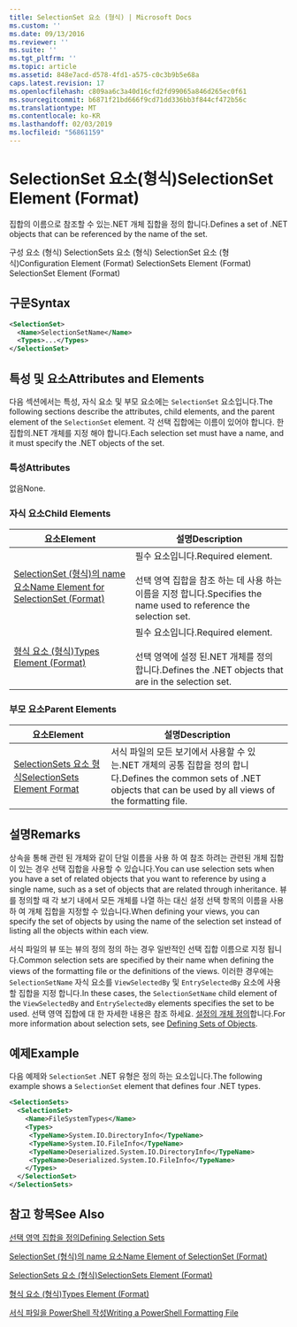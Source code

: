 ```yaml
---
title: SelectionSet 요소 (형식) | Microsoft Docs
ms.custom: ''
ms.date: 09/13/2016
ms.reviewer: ''
ms.suite: ''
ms.tgt_pltfrm: ''
ms.topic: article
ms.assetid: 848e7acd-d578-4fd1-a575-c0c3b9b5e68a
caps.latest.revision: 17
ms.openlocfilehash: c809aa6c3a40d16cfd2fd99065a846d265ec0f61
ms.sourcegitcommit: b6871f21bd666f9cd71dd336bb3f844cf472b56c
ms.translationtype: MT
ms.contentlocale: ko-KR
ms.lasthandoff: 02/03/2019
ms.locfileid: "56861159"
---
```

# <a name="selectionset-element-format"></a><span data-ttu-id="ef55a-102">SelectionSet 요소(형식)</span><span class="sxs-lookup"><span data-stu-id="ef55a-102">SelectionSet Element (Format)</span></span>

<span data-ttu-id="ef55a-103">집합의 이름으로 참조할 수 있는.NET 개체 집합을 정의 합니다.</span><span class="sxs-lookup"><span data-stu-id="ef55a-103">Defines a set of .NET objects that can be referenced by the name of the set.</span></span>

<span data-ttu-id="ef55a-104">구성 요소 (형식) SelectionSets 요소 (형식) SelectionSet 요소 (형식)</span><span class="sxs-lookup"><span data-stu-id="ef55a-104">Configuration Element (Format) SelectionSets Element (Format) SelectionSet Element (Format)</span></span>

## <a name="syntax"></a><span data-ttu-id="ef55a-105">구문</span><span class="sxs-lookup"><span data-stu-id="ef55a-105">Syntax</span></span>

```xml
<SelectionSet>
  <Name>SelectionSetName</Name>
  <Types>...</Types>
</SelectionSet>
```

## <a name="attributes-and-elements"></a><span data-ttu-id="ef55a-106">특성 및 요소</span><span class="sxs-lookup"><span data-stu-id="ef55a-106">Attributes and Elements</span></span>

<span data-ttu-id="ef55a-107">다음 섹션에서는 특성, 자식 요소 및 부모 요소에는 `SelectionSet` 요소입니다.</span><span class="sxs-lookup"><span data-stu-id="ef55a-107">The following sections describe the attributes, child elements, and the parent element of the `SelectionSet` element.</span></span> <span data-ttu-id="ef55a-108">각 선택 집합에는 이름이 있어야 합니다. 한 집합의.NET 개체를 지정 해야 합니다.</span><span class="sxs-lookup"><span data-stu-id="ef55a-108">Each selection set must have a name, and it must specify the .NET objects of the set.</span></span>

### <a name="attributes"></a><span data-ttu-id="ef55a-109">특성</span><span class="sxs-lookup"><span data-stu-id="ef55a-109">Attributes</span></span>

<span data-ttu-id="ef55a-110">없음</span><span class="sxs-lookup"><span data-stu-id="ef55a-110">None.</span></span>

### <a name="child-elements"></a><span data-ttu-id="ef55a-111">자식 요소</span><span class="sxs-lookup"><span data-stu-id="ef55a-111">Child Elements</span></span>

|<span data-ttu-id="ef55a-112">요소</span><span class="sxs-lookup"><span data-stu-id="ef55a-112">Element</span></span>|<span data-ttu-id="ef55a-113">설명</span><span class="sxs-lookup"><span data-stu-id="ef55a-113">Description</span></span>|
|-------------|-----------------|
|[<span data-ttu-id="ef55a-114">SelectionSet (형식)의 name 요소</span><span class="sxs-lookup"><span data-stu-id="ef55a-114">Name Element for SelectionSet (Format)</span></span>](./name-element-for-selectionset-format.md)|<span data-ttu-id="ef55a-115">필수 요소입니다.</span><span class="sxs-lookup"><span data-stu-id="ef55a-115">Required element.</span></span><br /><br /> <span data-ttu-id="ef55a-116">선택 영역 집합을 참조 하는 데 사용 하는 이름을 지정 합니다.</span><span class="sxs-lookup"><span data-stu-id="ef55a-116">Specifies the name used to reference the selection set.</span></span>|
|[<span data-ttu-id="ef55a-117">형식 요소 (형식)</span><span class="sxs-lookup"><span data-stu-id="ef55a-117">Types Element (Format)</span></span>](./types-element-for-selectionset-format.md)|<span data-ttu-id="ef55a-118">필수 요소입니다.</span><span class="sxs-lookup"><span data-stu-id="ef55a-118">Required element.</span></span><br /><br /> <span data-ttu-id="ef55a-119">선택 영역에 설정 된.NET 개체를 정의 합니다.</span><span class="sxs-lookup"><span data-stu-id="ef55a-119">Defines the .NET objects that are in the selection set.</span></span>|

### <a name="parent-elements"></a><span data-ttu-id="ef55a-120">부모 요소</span><span class="sxs-lookup"><span data-stu-id="ef55a-120">Parent Elements</span></span>

|<span data-ttu-id="ef55a-121">요소</span><span class="sxs-lookup"><span data-stu-id="ef55a-121">Element</span></span>|<span data-ttu-id="ef55a-122">설명</span><span class="sxs-lookup"><span data-stu-id="ef55a-122">Description</span></span>|
|-------------|-----------------|
|[<span data-ttu-id="ef55a-123">SelectionSets 요소 형식</span><span class="sxs-lookup"><span data-stu-id="ef55a-123">SelectionSets Element Format</span></span>](./selectionsets-element-format.md)|<span data-ttu-id="ef55a-124">서식 파일의 모든 보기에서 사용할 수 있는.NET 개체의 공통 집합을 정의 합니다.</span><span class="sxs-lookup"><span data-stu-id="ef55a-124">Defines the common sets of .NET objects that can be used by all views of the formatting file.</span></span>|

## <a name="remarks"></a><span data-ttu-id="ef55a-125">설명</span><span class="sxs-lookup"><span data-stu-id="ef55a-125">Remarks</span></span>

<span data-ttu-id="ef55a-126">상속을 통해 관련 된 개체와 같이 단일 이름을 사용 하 여 참조 하려는 관련된 개체 집합이 있는 경우 선택 집합을 사용할 수 있습니다.</span><span class="sxs-lookup"><span data-stu-id="ef55a-126">You can use selection sets when you have a set of related objects that you want to reference by using a single name, such as a set of objects that are related through inheritance.</span></span> <span data-ttu-id="ef55a-127">뷰를 정의할 때 각 보기 내에서 모든 개체를 나열 하는 대신 설정 선택 항목의 이름을 사용 하 여 개체 집합을 지정할 수 있습니다.</span><span class="sxs-lookup"><span data-stu-id="ef55a-127">When defining your views, you can specify the set of objects by using the name of the selection set instead of listing all the objects within each view.</span></span>

<span data-ttu-id="ef55a-128">서식 파일의 뷰 또는 뷰의 정의 정의 하는 경우 일반적인 선택 집합 이름으로 지정 됩니다.</span><span class="sxs-lookup"><span data-stu-id="ef55a-128">Common selection sets are specified by their name when defining the views of the formatting file or the definitions of the views.</span></span> <span data-ttu-id="ef55a-129">이러한 경우에는 `SelectionSetName` 자식 요소를 `ViewSelectedBy` 및 `EntrySelectedBy` 요소에 사용할 집합을 지정 합니다.</span><span class="sxs-lookup"><span data-stu-id="ef55a-129">In these cases, the `SelectionSetName` child element of the `ViewSelectedBy` and `EntrySelectedBy` elements specifies the set to be used.</span></span> <span data-ttu-id="ef55a-130">선택 영역 집합에 대 한 자세한 내용은 참조 하세요. [설정의 개체 정의](./defining-selection-sets.md)합니다.</span><span class="sxs-lookup"><span data-stu-id="ef55a-130">For more information about selection sets, see [Defining Sets of Objects](./defining-selection-sets.md).</span></span>

## <a name="example"></a><span data-ttu-id="ef55a-131">예제</span><span class="sxs-lookup"><span data-stu-id="ef55a-131">Example</span></span>

<span data-ttu-id="ef55a-132">다음 예제와 `SelectionSet` .NET 유형은 정의 하는 요소입니다.</span><span class="sxs-lookup"><span data-stu-id="ef55a-132">The following example shows a `SelectionSet` element that defines four .NET types.</span></span>

```xml
<SelectionSets>
  <SelectionSet>
    <Name>FileSystemTypes</Name>
    <Types>
     <TypeName>System.IO.DirectoryInfo</TypeName>
     <TypeName>System.IO.FileInfo</TypeName>
     <TypeName>Deserialized.System.IO.DirectoryInfo</TypeName>
     <TypeName>Deserialized.System.IO.FileInfo</TypeName>
    </Types>
  </SelectionSet>
</SelectionSets>
```

## <a name="see-also"></a><span data-ttu-id="ef55a-133">참고 항목</span><span class="sxs-lookup"><span data-stu-id="ef55a-133">See Also</span></span>

[<span data-ttu-id="ef55a-134">선택 영역 집합을 정의</span><span class="sxs-lookup"><span data-stu-id="ef55a-134">Defining Selection Sets</span></span>](./defining-selection-sets.md)

[<span data-ttu-id="ef55a-135">SelectionSet (형식)의 name 요소</span><span class="sxs-lookup"><span data-stu-id="ef55a-135">Name Element of SelectionSet (Format)</span></span>](./name-element-for-selectionset-format.md)

[<span data-ttu-id="ef55a-136">SelectionSets 요소 (형식)</span><span class="sxs-lookup"><span data-stu-id="ef55a-136">SelectionSets Element (Format)</span></span>](./selectionsets-element-format.md)

[<span data-ttu-id="ef55a-137">형식 요소 (형식)</span><span class="sxs-lookup"><span data-stu-id="ef55a-137">Types Element (Format)</span></span>](./types-element-for-selectionset-format.md)

[<span data-ttu-id="ef55a-138">서식 파일을 PowerShell 작성</span><span class="sxs-lookup"><span data-stu-id="ef55a-138">Writing a PowerShell Formatting File</span></span>](./writing-a-powershell-formatting-file.md)
